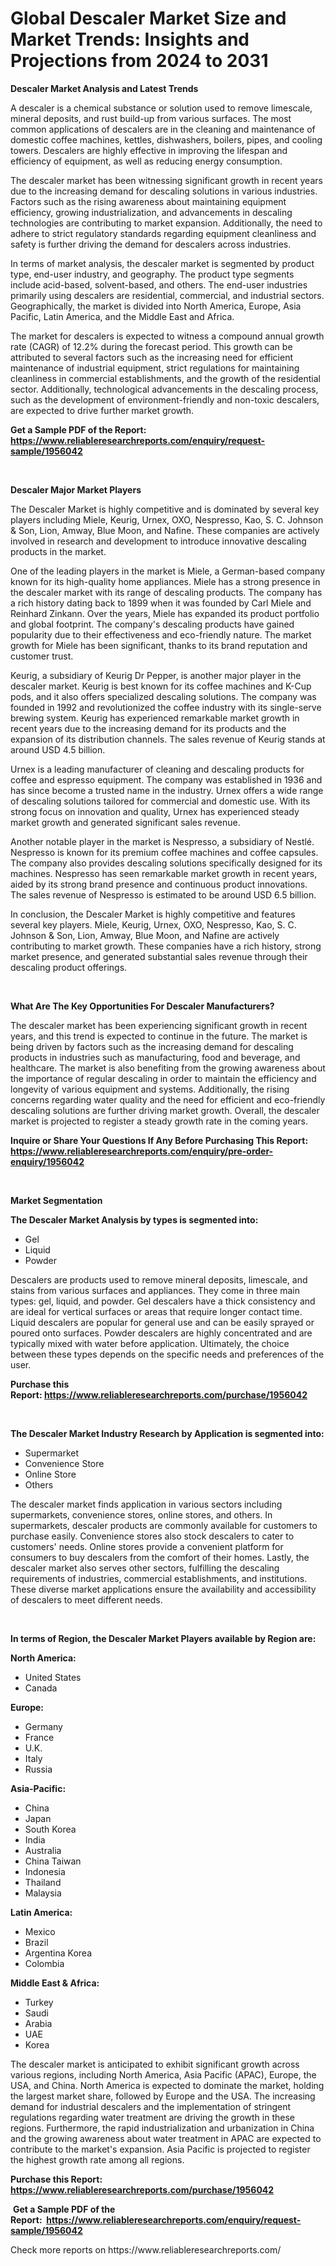<p><h1>Global Descaler Market Size and Market Trends: Insights and Projections from 2024 to 2031</h1></p><p><strong>Descaler Market Analysis and Latest Trends</strong></p>
<p><p>A descaler is a chemical substance or solution used to remove limescale, mineral deposits, and rust build-up from various surfaces. The most common applications of descalers are in the cleaning and maintenance of domestic coffee machines, kettles, dishwashers, boilers, pipes, and cooling towers. Descalers are highly effective in improving the lifespan and efficiency of equipment, as well as reducing energy consumption.</p><p>The descaler market has been witnessing significant growth in recent years due to the increasing demand for descaling solutions in various industries. Factors such as the rising awareness about maintaining equipment efficiency, growing industrialization, and advancements in descaling technologies are contributing to market expansion. Additionally, the need to adhere to strict regulatory standards regarding equipment cleanliness and safety is further driving the demand for descalers across industries.</p><p>In terms of market analysis, the descaler market is segmented by product type, end-user industry, and geography. The product type segments include acid-based, solvent-based, and others. The end-user industries primarily using descalers are residential, commercial, and industrial sectors. Geographically, the market is divided into North America, Europe, Asia Pacific, Latin America, and the Middle East and Africa.</p><p>The market for descalers is expected to witness a compound annual growth rate (CAGR) of 12.2% during the forecast period. This growth can be attributed to several factors such as the increasing need for efficient maintenance of industrial equipment, strict regulations for maintaining cleanliness in commercial establishments, and the growth of the residential sector. Additionally, technological advancements in the descaling process, such as the development of environment-friendly and non-toxic descalers, are expected to drive further market growth.</p></p>
<p><strong>Get a Sample PDF of the Report:&nbsp; <a href="https://www.reliableresearchreports.com/enquiry/request-sample/1956042">https://www.reliableresearchreports.com/enquiry/request-sample/1956042</a></strong></p>
<p>&nbsp;</p>
<p><strong>Descaler Major Market Players</strong></p>
<p><p>The Descaler Market is highly competitive and is dominated by several key players including Miele, Keurig, Urnex, OXO, Nespresso, Kao, S. C. Johnson & Son, Lion, Amway, Blue Moon, and Nafine. These companies are actively involved in research and development to introduce innovative descaling products in the market.</p><p>One of the leading players in the market is Miele, a German-based company known for its high-quality home appliances. Miele has a strong presence in the descaler market with its range of descaling products. The company has a rich history dating back to 1899 when it was founded by Carl Miele and Reinhard Zinkann. Over the years, Miele has expanded its product portfolio and global footprint. The company's descaling products have gained popularity due to their effectiveness and eco-friendly nature. The market growth for Miele has been significant, thanks to its brand reputation and customer trust.</p><p>Keurig, a subsidiary of Keurig Dr Pepper, is another major player in the descaler market. Keurig is best known for its coffee machines and K-Cup pods, and it also offers specialized descaling solutions. The company was founded in 1992 and revolutionized the coffee industry with its single-serve brewing system. Keurig has experienced remarkable market growth in recent years due to the increasing demand for its products and the expansion of its distribution channels. The sales revenue of Keurig stands at around USD 4.5 billion.</p><p>Urnex is a leading manufacturer of cleaning and descaling products for coffee and espresso equipment. The company was established in 1936 and has since become a trusted name in the industry. Urnex offers a wide range of descaling solutions tailored for commercial and domestic use. With its strong focus on innovation and quality, Urnex has experienced steady market growth and generated significant sales revenue.</p><p>Another notable player in the market is Nespresso, a subsidiary of Nestlé. Nespresso is known for its premium coffee machines and coffee capsules. The company also provides descaling solutions specifically designed for its machines. Nespresso has seen remarkable market growth in recent years, aided by its strong brand presence and continuous product innovations. The sales revenue of Nespresso is estimated to be around USD 6.5 billion.</p><p>In conclusion, the Descaler Market is highly competitive and features several key players. Miele, Keurig, Urnex, OXO, Nespresso, Kao, S. C. Johnson & Son, Lion, Amway, Blue Moon, and Nafine are actively contributing to market growth. These companies have a rich history, strong market presence, and generated substantial sales revenue through their descaling product offerings.</p></p>
<p>&nbsp;</p>
<p><strong>What Are The Key Opportunities For Descaler Manufacturers?</strong></p>
<p><p>The descaler market has been experiencing significant growth in recent years, and this trend is expected to continue in the future. The market is being driven by factors such as the increasing demand for descaling products in industries such as manufacturing, food and beverage, and healthcare. The market is also benefiting from the growing awareness about the importance of regular descaling in order to maintain the efficiency and longevity of various equipment and systems. Additionally, the rising concerns regarding water quality and the need for efficient and eco-friendly descaling solutions are further driving market growth. Overall, the descaler market is projected to register a steady growth rate in the coming years.</p></p>
<p><strong>Inquire or Share Your Questions If Any Before Purchasing This Report: <a href="https://www.reliableresearchreports.com/enquiry/pre-order-enquiry/1956042">https://www.reliableresearchreports.com/enquiry/pre-order-enquiry/1956042</a></strong></p>
<p>&nbsp;</p>
<p><strong>Market Segmentation</strong></p>
<p><strong>The Descaler Market Analysis by types is segmented into:</strong></p>
<p><ul><li>Gel</li><li>Liquid</li><li>Powder</li></ul></p>
<p><p>Descalers are products used to remove mineral deposits, limescale, and stains from various surfaces and appliances. They come in three main types: gel, liquid, and powder. Gel descalers have a thick consistency and are ideal for vertical surfaces or areas that require longer contact time. Liquid descalers are popular for general use and can be easily sprayed or poured onto surfaces. Powder descalers are highly concentrated and are typically mixed with water before application. Ultimately, the choice between these types depends on the specific needs and preferences of the user.</p></p>
<p><strong>Purchase this Report:&nbsp;<a href="https://www.reliableresearchreports.com/purchase/1956042">https://www.reliableresearchreports.com/purchase/1956042</a></strong></p>
<p>&nbsp;</p>
<p><strong>The Descaler Market Industry Research by Application is segmented into:</strong></p>
<p><ul><li>Supermarket</li><li>Convenience Store</li><li>Online Store</li><li>Others</li></ul></p>
<p><p>The descaler market finds application in various sectors including supermarkets, convenience stores, online stores, and others. In supermarkets, descaler products are commonly available for customers to purchase easily. Convenience stores also stock descalers to cater to customers' needs. Online stores provide a convenient platform for consumers to buy descalers from the comfort of their homes. Lastly, the descaler market also serves other sectors, fulfilling the descaling requirements of industries, commercial establishments, and institutions. These diverse market applications ensure the availability and accessibility of descalers to meet different needs.</p></p>
<p>&nbsp;</p>
<p><strong>In terms of Region, the Descaler Market Players available by Region are:</strong></p>
<p>
    <p> <strong> North America: </strong>
        <ul>
            <li>United States</li>
            <li>Canada</li>
        </ul>
        </p> 
    <p> <strong> Europe: </strong>
        <ul>
            <li>Germany</li>
            <li>France</li>
            <li>U.K.</li>
            <li>Italy</li>
            <li>Russia</li>
        </ul>
        </p> 
    <p> <strong> Asia-Pacific: </strong>
        <ul>
            <li>China</li>
            <li>Japan</li>
            <li>South Korea</li>
            <li>India</li>
            <li>Australia</li>
            <li>China Taiwan</li>
            <li>Indonesia</li>
            <li>Thailand</li>
            <li>Malaysia</li>
        </ul>
        </p> 
    <p> <strong> Latin America: </strong>
        <ul>
            <li>Mexico</li>
            <li>Brazil</li>
            <li>Argentina Korea</li>
            <li>Colombia</li>
        </ul>
        </p> 
    <p> <strong> Middle East & Africa: </strong>
        <ul>
            <li>Turkey</li>
            <li>Saudi</li>
            <li>Arabia</li>
            <li>UAE</li>
            <li>Korea</li>
        </ul>
    </p>
    </p>
<p><p>The descaler market is anticipated to exhibit significant growth across various regions, including North America, Asia Pacific (APAC), Europe, the USA, and China. North America is expected to dominate the market, holding the largest market share, followed by Europe and the USA. The increasing demand for industrial descalers and the implementation of stringent regulations regarding water treatment are driving the growth in these regions. Furthermore, the rapid industrialization and urbanization in China and the growing awareness about water treatment in APAC are expected to contribute to the market's expansion. Asia Pacific is projected to register the highest growth rate among all regions.</p></p>
<p><strong>Purchase this Report: <a href="https://www.reliableresearchreports.com/purchase/1956042">https://www.reliableresearchreports.com/purchase/1956042</a></strong></p>
<p>&nbsp;<strong>Get a Sample PDF of the Report:&nbsp;&nbsp;<a href="https://www.reliableresearchreports.com/enquiry/request-sample/1956042">https://www.reliableresearchreports.com/enquiry/request-sample/1956042</a></strong></p>
<p><strong></strong></p>
<p>Check more reports on https://www.reliableresearchreports.com/</p>